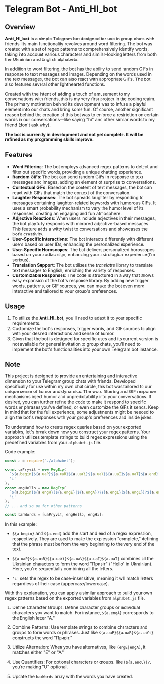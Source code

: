 # Telegram Bot - Anti_HI_bot

## Overview

**Anti_HI_bot** is a simple Telegram bot designed for use in group chats with friends. Its main functionality revolves around word filtering. The bot was created with a set of regex patterns to comprehensively identify words, taking into account various characters and similar-looking letters from both the Ukrainian and English alphabets.

In addition to word filtering, the bot has the ability to send random GIFs in response to text messages and images. Depending on the words used in the text messages, the bot can also react with appropriate GIFs. The bot also features several other lighthearted functions.

Created with the intent of adding a touch of amusement to my conversations with friends, this is my very first project in the coding realm. The primary motivation behind its development was to infuse a playful element into our chats and bring some fun. Of course, another significant reason behind the creation of this bot was to enforce a restriction on certain words in our conversations—like saying "hi" and other similar words to my friend (don't ask why).

**The bot is currently in development and not yet complete. It will be refined as my programming skills improve.**

## Features

- **Word Filtering**: The bot employs advanced regex patterns to detect and filter out specific words, providing a unique chatting experience.
- **Random GIFs**: The bot can send random GIFs in response to text messages and images, adding an element of surprise to conversations.
- **Contextual GIFs**: Based on the content of text messages, the bot can react with GIFs that match the context of the conversation.
- **Laughter Responses**: The bot spreads laughter by responding to messages containing laughter-related keywords with humorous GIFs. It uses a smart probability mechanism to vary the humor level of its responses, creating an engaging and fun atmosphere.
- **Adjective Reactions**: When users include adjectives in their messages, the bot playfully responds with mirrored adjective-based messages. This feature adds a witty twist to conversations and showcases the bot's creativity.
- **User-Specific Interactions**: The bot interacts differently with different users based on user IDs, enhancing the personalized experience.
- **User-Specific Horoscopes**: The bot delivers personalized horoscopes based on your zodiac sign, enhancing your astrological experience(I'm serious).
- **Translation Support**: The bot utilizes the _translatte_ library to translate text messages to English, enriching the variety of responses.
- **Customizable Responses**: The code is structured in a way that allows easy expansion of the bot's response library. By adding new trigger words, patterns, or GIF sources, you can make the bot even more interactive and tailored to your group's preferences.

## Usage

1. To utilize the **Anti_HI_bot**, you'll need to adapt it to your specific requirements.
2. Customize the bot's responses, trigger words, and GIF sources to align with your desired interactions and sense of humor.
3. Given that the bot is designed for specific uses and its current version is not available for general invitation to group chats, you'll need to implement the bot's functionalities into your own Telegram bot instance.

## Note

This project is designed to provide an entertaining and interactive dimension to your Telegram group chats with friends. Developed specifically for use within my own chat circle, this bot was tailored to our unique sense of humor and dynamics. The word filtering and GIF response mechanisms inject humor and unpredictability into your conversations. If desired, you can further refine the code to make it respond to specific words or phrases you've defined, or even customize the GIFs it sends. Keep in mind that for the full experience, some adjustments might be needed to align the bot's responses with your group's preferences and inside jokes.

To understand how to create regex queries based on your exported variables, let's break down how you construct your regex patterns. Your approach utilizes template strings to build regex expressions using the predefined variables from your `alphabet.js` file.

Code example:

```javascript
const a = require(`./alphabet`);

const uaPryvit = new RegExp(
  `${a.begin}${a.uaP}${a.uaR}${a.uaYi}${a.uaV}${a.uaI}${a.uaT}${a.end}`,
  'i'
);
const engHello = new RegExp(
  `${a.begin}${a.engH}(${a.engE}|${a.engA})?${a.engL}(${a.engL})?${a.engO}${a.end}`,
  'i'
);
// ... and so on for other patterns

const banWords = [uaPryvit, engHello, engHi];
```

In this example:

- `${a.begin}` and `${a.end}` add the start and end of a regex expression, respectively. They are used to make the expression "complete," defining that the phrase must be from the very beginning to the very end of the text.

- `${a.uaP}${a.uaR}${a.uaYi}${a.uaV}${a.uaI}${a.uaT}` combines all the Ukrainian characters to form the word "Привіт" ("Hello" in Ukrainian). Here, you're sequentially combining all the letters.

- `'i'` sets the regex to be case-insensitive, meaning it will match letters regardless of their case (uppercase/lowercase).

With this explanation, you can apply a similar approach to build your own regex patterns based on the exported variables from `alphabet.js` file.

1. Define Character Groups: Define character groups or individual characters you want to match. For instance, `${a.engA}` corresponds to the English letter "A."

2. Combine Patterns: Use template strings to combine characters and groups to form words or phrases. Just like `${a.uaP}${a.uaR}${a.uaYi}` constructs the word "Привіт."

3. Utilize Alternation: When you have alternatives, like `(engE|engA)`, it matches either "E" or "A."

4. Use Quantifiers: For optional characters or groups, like `(${a.engU})?`, you're making "U" optional.

5. Update the `banWords` array with the words you have created.
